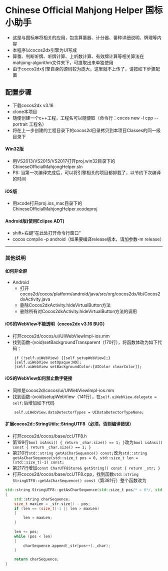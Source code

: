 Chinese Official Mahjong Helper 国标小助手
=========
- 这是与国标麻将相关的应用，包含算番器、计分器、番种详细说明、牌理等内容
- 本程序以cocos2dx引擎为UI写成
- 算番、判断听牌、听牌计算、上听数计算、有效牌计算等相关算法在mahjong-algorithm文件夹下，可提取出来单独使用
- 由于cocos2dx引擎自身的源码较为庞大，这里就不上传了，请按如下步骤配置

## 配置步骤

- 下载cocos2dx v3.16
- clone本项目
- 随便创建一个c++工程，工程名可以随便取（命令行：cocos new -l cpp --portrait 工程名）
- 将在上一步创建的工程目录下的cocos2d目录拷贝到本项目Classes的同一级目录下

#### Win32版
- 用VS2013/VS2015/VS2017打开proj.win32目录下的ChineseOfficialMahjongHelper.sln
- PS: 当第一次编译完成后，可以将引擎相关的项目都卸载了，以节约下次编译的时间

#### iOS版
- 用xcode打开proj.ios_mac目录下的ChineseOfficialMahjongHelper.xcodeproj

#### Android版(使用Eclipse ADT)
- shift+右键“在此处打开命令行窗口”
- cocos compile -p android（如果要编译release版本，请加参数-m release）

---

### 其他说明

#### 如何非全屏
- Android
  - 打开cocos2d/cocos/platform/android/java/src/org/cocos2dx/lib/Cocos2dxActivity.java
  - 删除Cocos2dxActivity.hideVirtualButton方法
  - 删除所有对Cocos2dxActivity.hideVirtualButton方法的调用

#### iOS的WebView不能透明（cocos2dx v3.16 BUG）
- 打开cocos2d/cocos/ui/UIWebViewImpl-ios.mm
- 找到函数-(void)setBackgroundTransparent（170行），将函数体改为如下代码：
```obj-c
    if (!self.uiWebView) {[self setupWebView];}
    [self.uiWebView setOpaque:NO];
    [self.uiWebView setBackgroundColor:[UIColor clearColor]];
```

#### iOS的WebView如何禁止数字链接
- 同样是cocos2d/cocos/ui/UIWebViewImpl-ios.mm
- 找到函数-(void)setupWebView（141行），在`self.uiWebView.delegate = self;`后增加如下代码
```obj-c
    self.uiWebView.dataDetectorTypes = UIDataDetectorTypeNone;
```

#### 扩展cocos2d::StringUtils::StringUTF8（必须，否则编译错误）
- 打开cocos2d/cocos/base/ccUTF8.h
- 第199行`bool isAnsi() { return _char.size() == 1; }`改为`bool isAnsi() const { return _char.size() == 1; }`
- 第210行`std::string getAsCharSequence() const;`改为`std::string getAsCharSequence(std::size_t pos = 0, std::size_t len = (std::size_t)-1) const;`
- 第217行增加`const CharUTF8Store& getString() const { return _str; }`
- 打开cocos2d/cocos/base/ccUTF8.cpp，找到函数`std::string StringUTF8::getAsCharSequence() const`（第381行）整个函数改为
```c++
std::string StringUTF8::getAsCharSequence(std::size_t pos/* = 0*/, std::size_t len/* = (std::size_t)-1*/) const
{
    std::string charSequence;
    size_t maxLen = _str.size() - pos;
    if (len == (size_t)-1 || len > maxLen)
    {
        len = maxLen;
    }
 
    len += pos;
    while (pos < len)
    {
        charSequence.append(_str[pos++]._char);
    }

    return charSequence;
}
```

